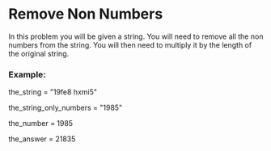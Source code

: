 <h1>Remove Non Numbers</h1>

<p>In this problem you will be given a string. You will need to remove all the non numbers from the string. You will then need to multiply it by the length of the original string.</p>

<h3>Example:</h3>

<p>the_string = "19fe8 hxmi5"</p>
<p>the_string_only_numbers = "1985"</p>
<p>the_number = 1985</p>
<p>the_answer = 21835</p>